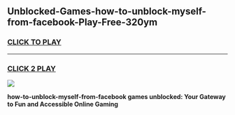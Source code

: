 
## Unblocked-Games-how-to-unblock-myself-from-facebook-Play-Free-320ym
<h3>
<a href="https://premium76.site?title=how-to-unblock-myself-from-facebook&ref=18A1">CLICK TO PLAY</a></h3>
<hr>

<h3>
<a href="https://premium76.site?title=how-to-unblock-myself-from-facebook&ref=18A1">CLICK 2 PLAY</a>
  
</h3>

<a href="https://premium76.site?title=how-to-unblock-myself-from-facebook&ref=18A1"><img src="https://clearcache.store/games.png"></a>


**how-to-unblock-myself-from-facebook games unblocked: Your Gateway to Fun and Accessible Online Gaming**
